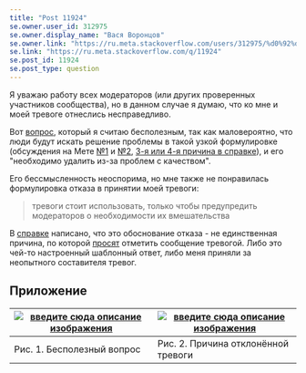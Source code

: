 ```yaml
---
title: "Post 11924"
se.owner.user_id: 312975
se.owner.display_name: "Вася Воронцов"
se.owner.link: "https://ru.meta.stackoverflow.com/users/312975/%d0%92%d0%b0%d1%81%d1%8f-%d0%92%d0%be%d1%80%d0%be%d0%bd%d1%86%d0%be%d0%b2"
se.link: "https://ru.meta.stackoverflow.com/q/11924"
se.post_id: 11924
se.post_type: question
---
```

<p>Я уважаю работу всех модераторов (или других проверенных участников сообщества), но в данном случае я думаю, что ко мне и моей тревоге отнеслись несправедливо.</p>
<p>Вот <a href="https://ru.stackoverflow.com/questions/1389216/%d0%90%d0%b1%d0%b7%d0%b0%d1%86-%d0%b4%d0%be%d0%bb%d0%b6%d0%b5%d0%bd-%d0%b8%d0%b7%d0%bc%d0%b5%d0%bd%d1%8f%d1%82%d1%8c-%d1%86%d0%b2%d0%b5%d1%82-%d1%88%d1%80%d0%b8%d1%84%d1%82%d0%b0-%d0%ba%d0%b0%d0%b6%d0%b4%d1%83%d1%8e-%d1%81%d0%b5%d0%ba%d1%83%d0%bd%d0%b4%d1%83">вопрос</a>, который я считаю бесполезным, так как маловероятно, что люди будут искать решение проблемы в такой узкой формулировке (обсуждения на Мете <a href="https://meta.stackexchange.com/a/89996/1144358">№1</a> и <a href="https://meta.stackexchange.com/a/79345/1144358">№2</a>, <a href="https://ru.stackoverflow.com/help/privileges/flag-posts#:%7E:text=%D0%A1%D0%BE%D0%BE%D0%B1%D1%89%D0%B5%D0%BD%D0%B8%D0%B5%20%D0%BE%D1%87%D0%B5%D0%BD%D1%8C%20%D0%BD%D0%B8%D0%B7%D0%BA%D0%BE%D0%B3%D0%BE,%D0%BA%D0%BE%D0%BD%D1%81%D1%82%D1%80%D1%83%D0%BA%D1%82%D0%B8%D0%B2%D0%BD%D1%8B%D0%B9%2C%20%D0%BF%D0%BE%D0%B2%D1%82%D0%BE%D1%80%20%D0%B2%D0%BE%D0%BF%D1%80%D0%BE%D1%81%D0%B0.">3-я или 4-я причина в справке</a>), и его &quot;необходимо удалить из-за проблем с качеством&quot;.</p>
<p>Его бессмысленность неоспорима, но мне также не понравилась формулировка отказа в принятии моей тревоги:</p>
<blockquote>
<p>тревоги стоит использовать, только чтобы предупредить модераторов о необходимости их вмешательства</p>
</blockquote>
<p>В <a href="https://ru.stackoverflow.com/help/privileges/flag-posts">справке</a> написано, что это обоснование отказа - не единственная причина, по которой <a href="https://ru.stackoverflow.com/help/privileges/flag-posts#:%7E:text=%D1%87%D1%82%D0%BE%20%D0%BE%D0%BD%D0%BE%20%D0%BD%D0%B5%D1%83%D0%BC%D0%B5%D1%81%D1%82%D0%BD%D0%BE%2C-,%D0%BF%D0%BE%D0%B6%D0%B0%D0%BB%D1%83%D0%B9%D1%81%D1%82%D0%B0,-%2C%20%D0%BE%D1%82%D0%BC%D0%B5%D1%82%D0%B8%D1%82%D1%8C%20%D1%81%D0%BE%D0%BE%D0%B1%D1%89%D0%B5%D0%BD%D0%B8%D0%B5%20%D1%82%D1%80%D0%B5%D0%B2%D0%BE%D0%B3%D0%BE%D0%B9">просят</a> отметить сообщение тревогой. Либо это чей-то настроенный шаблонный ответ, либо меня приняли за неопытного составителя тревог.</p>
<h2>Приложение</h2>
<div class="s-table-container">
<table class="s-table">
<thead>
<tr>
<th><a href="https://i.stack.imgur.com/mcJtH.png" rel="nofollow noreferrer"><img src="https://i.stack.imgur.com/mcJtH.png" alt="введите сюда описание изображения" /></a></th>
<th><a href="https://i.stack.imgur.com/rMxmH.png" rel="nofollow noreferrer"><img src="https://i.stack.imgur.com/rMxmH.png" alt="введите сюда описание изображения" /></a></th>
</tr>
</thead>
<tbody>
<tr>
<td>Рис. 1. Бесполезный вопрос</td>
<td>Рис. 2. Причина отклонённой тревоги</td>
</tr>
</tbody>
</table>
</div>
